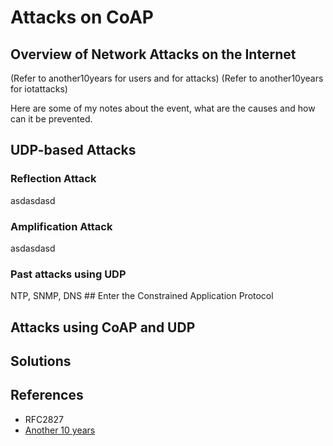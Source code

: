 # Attacks on CoAP


## Overview of Network Attacks on the Internet

(Refer to another10years for users and for attacks)
(Refer to another10years for iotattacks)

Here are some of my notes about the event, what are the causes and how can it be prevented.

## UDP-based Attacks

### Reflection Attack

asdasdasd

### Amplification Attack

asdasdasd

### Past attacks using UDP

NTP, SNMP, DNS
## Enter the Constrained Application Protocol
## Attacks using CoAP and UDP

## Solutions
## References

- RFC2827
- [Another 10 years](./another10years.md)